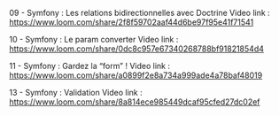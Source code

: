 09 - Symfony : Les relations bidirectionnelles avec Doctrine
Video link :
https://www.loom.com/share/2f8f59702aaf44d6be97f95e41f71541

10 - Symfony : Le param converter
Video link :
https://www.loom.com/share/0dc8c957e67340268788bf91821854d4

11 - Symfony : Gardez la “form” !
Video link :
https://www.loom.com/share/a0899f2e8a734a999ade4a78baf48019

13 - Symfony : Validation
Video link :
https://www.loom.com/share/8a814ece985449dcaf95cfed27dc02ef
